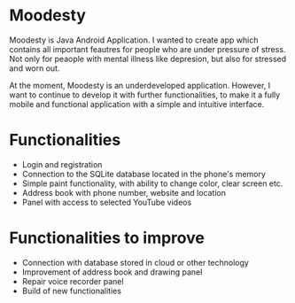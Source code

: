 # Moodesty

Moodesty is Java Android Application. I wanted to create app which contains all important feautres for people who are under pressure of stress. Not only for peaople with mental illness like depresion, but also for stressed and worn out.

At the moment, Moodesty is an underdeveloped application. However, I want to continue to develop it with further functionalities, to make it a fully mobile and functional application with a simple and intuitive interface.

# Functionalities

- Login and registration
- Connection to the SQLite database located in the phone's memory
- Simple paint functionality, with ability to change color, clear screen etc.
- Address book with phone number, website and location
- Panel with access to selected YouTube videos

# Functionalities to improve

- Connection with database stored in cloud or other technology
- Improvement of address book and drawing panel
- Repair voice recorder panel
- Build of new functionalities
